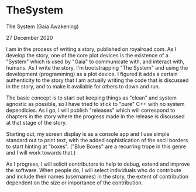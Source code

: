 # TheSystem
The System (Gaia Awakening)

27 December 2020

I am in the process of writing a story, published on royalroad.com. As I develop the story, one of the core plot devices is the existence of a "System" which is used by "Gaia" to communicate with, and interact with, humans.
As I write the story, I'm bootstrapping "The System" and using the development (programming) as a plot device. I figured it adds a certain authenticity to the story that I am actually writing the code that is discussed in the story, and to make it available for others to down and run.

The basic concept is to start out keeping things as "clean" and system agnostic as possible, so I have tried to stick to "pure" C++ with no system dependicies. 
As I go, I will publish "releases" which will correspond to chapters in the story where the progress made in the release is discussed at that stage of the story.

Starting out, my screen display is as a console app and I use simple standard out to print text, with the added sophistication of the ascii borders to start hinting at "boxes". ("Blue Boxes" are a recurring trope in this genre and I will work towards that.)

As I progress, I will solicit contributors to help to debug, extend and improve the software. When people do, I will select individuals who do contribute and include their names (usernames) in the story, the extent of contribution dependent on the size or importance of the contribution.
